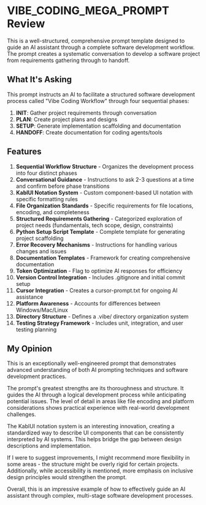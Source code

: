 # VIBE_CODING_MEGA_PROMPT Review

This is a well-structured, comprehensive prompt template designed to guide an AI assistant through a complete software development workflow. The prompt creates a systematic conversation to develop a software project from requirements gathering through to handoff.

## What It's Asking

This prompt instructs an AI to facilitate a structured software development process called "Vibe Coding Workflow" through four sequential phases:
1. **INIT**: Gather project requirements through conversation
2. **PLAN**: Create project plans and designs
3. **SETUP**: Generate implementation scaffolding and documentation
4. **HANDOFF**: Create documentation for coding agents/tools

## Features

1. **Sequential Workflow Structure** - Organizes the development process into four distinct phases
2. **Conversational Guidance** - Instructions to ask 2-3 questions at a time and confirm before phase transitions
3. **KablUI Notation System** - Custom component-based UI notation with specific formatting rules
4. **File Organization Standards** - Specific requirements for file locations, encoding, and completeness
5. **Structured Requirements Gathering** - Categorized exploration of project needs (fundamentals, tech scope, design, constraints)
6. **Python Setup Script Template** - Complete template for generating project scaffolding 
7. **Error Recovery Mechanisms** - Instructions for handling various changes and issues
8. **Documentation Templates** - Framework for creating comprehensive documentation
9. **Token Optimization** - Flag to optimize AI responses for efficiency
10. **Version Control Integration** - Includes .gitignore and initial commit setup
11. **Cursor Integration** - Creates a cursor-prompt.txt for ongoing AI assistance
12. **Platform Awareness** - Accounts for differences between Windows/Mac/Linux
13. **Directory Structure** - Defines a .vibe/ directory organization system
14. **Testing Strategy Framework** - Includes unit, integration, and user testing planning

## My Opinion

This is an exceptionally well-engineered prompt that demonstrates advanced understanding of both AI prompting techniques and software development practices.

The prompt's greatest strengths are its thoroughness and structure. It guides the AI through a logical development process while anticipating potential issues. The level of detail in areas like file encoding and platform considerations shows practical experience with real-world development challenges.

The KablUI notation system is an interesting innovation, creating a standardized way to describe UI components that can be consistently interpreted by AI systems. This helps bridge the gap between design descriptions and implementation.

If I were to suggest improvements, I might recommend more flexibility in some areas - the structure might be overly rigid for certain projects. Additionally, while accessibility is mentioned, more emphasis on inclusive design principles would strengthen the prompt.

Overall, this is an impressive example of how to effectively guide an AI assistant through complex, multi-stage software development processes.